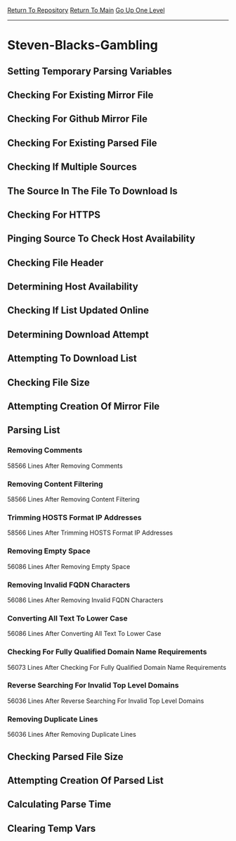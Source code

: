 [Return To Repository](https://github.com/deathbybandaid/piholeparser/)
[Return To Main](https://github.com/deathbybandaid/piholeparser/blob/master/RecentRunLogs/Mainlog.md)
[Go Up One Level](https://github.com/deathbybandaid/piholeparser/blob/master/RecentRunLogs/TopLevelScripts/30-Processing-External-Blacklists.md)
____________________________________
# Steven-Blacks-Gambling
## Setting Temporary Parsing Variables
## Checking For Existing Mirror File
## Checking For Github Mirror File
## Checking For Existing Parsed File
## Checking If Multiple Sources
## The Source In The File To Download Is
## Checking For HTTPS
## Pinging Source To Check Host Availability
## Checking File Header
## Determining Host Availability
## Checking If List Updated Online
## Determining Download Attempt
## Attempting To Download List
## Checking File Size
## Attempting Creation Of Mirror File
## Parsing List
### Removing Comments
58566 Lines After Removing Comments
### Removing Content Filtering
58566 Lines After Removing Content Filtering
### Trimming HOSTS Format IP Addresses
58566 Lines After Trimming HOSTS Format IP Addresses
### Removing Empty Space
56086 Lines After Removing Empty Space
### Removing Invalid FQDN Characters
56086 Lines After Removing Invalid FQDN Characters
### Converting All Text To Lower Case
56086 Lines After Converting All Text To Lower Case
### Checking For Fully Qualified Domain Name Requirements
56073 Lines After Checking For Fully Qualified Domain Name Requirements
### Reverse Searching For Invalid Top Level Domains
56036 Lines After Reverse Searching For Invalid Top Level Domains
### Removing Duplicate Lines
56036 Lines After Removing Duplicate Lines
## Checking Parsed File Size
## Attempting Creation Of Parsed List
## Calculating Parse Time
## Clearing Temp Vars
